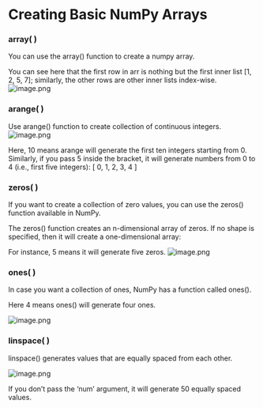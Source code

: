 # Creating Basic NumPy Arrays

### array( )

You can use the array() function to create a numpy array.

You can see here that the first row in arr is nothing but the first inner list \[1, 2, 5, 7]; similarly, the other rows are other inner lists index-wise.
![image.png](https://dphi-live.s3.amazonaws.com/media_uploads/image_44efcf1dafe3476e97b5f5529e7c7905.png)

### arange( )

Use arange() function to create collection of continuous integers.
![image.png](https://dphi-live.s3.amazonaws.com/media_uploads/image_aa60921d6a504e1f9042be8a10a69062.png)

Here, 10 means arange will generate the first ten integers starting from 0. Similarly, if you pass 5 inside the bracket, it will generate numbers from 0 to 4 (i.e., first five integers): \[ 0, 1, 2, 3, 4 ]

### zeros( )

If you want to create a collection of zero values, you can use the zeros() function available in NumPy.

The zeros() function creates an n-dimensional array of zeros. If no shape is specified, then it will create a one-dimensional array:

For instance, 5 means it will generate five zeros.
![image.png](https://dphi-live.s3.amazonaws.com/media_uploads/image_444ffe58ce9840bf889fa46a035dbc27.png)

### ones( )

In case you want a collection of ones, NumPy has a function called ones().

Here 4 means ones() will generate four ones.

![image.png](https://dphi-live.s3.amazonaws.com/media_uploads/image_cbbec70928ee4bb59f14918a1ea72752.png)

### linspace( )

linspace() generates values that are equally spaced from each other.

![image.png](https://dphi-live.s3.amazonaws.com/media_uploads/image_540ae4787ad640fc955fcf8ca0539f6a.png)

If you don’t pass the ‘num’ argument, it will generate 50 equally spaced values.